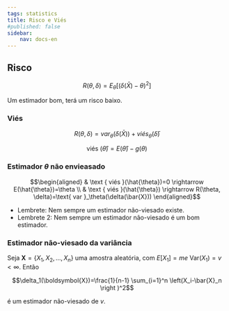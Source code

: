 ```yaml
---
tags: statistics
title: Risco e Viés
#published: false
sidebar:
    nav: docs-en
---
```


## Risco

$$R(\theta, \delta)=E_\theta\left[(\delta(\bar{X})-\theta)^2\right]$$

Um estimador bom, terá um risco baixo.

### Viés

$$R(\theta, \delta) = var_{\theta} (\delta(\bar{X})) + viés_{\theta}(\bar{\delta})$$

$$\text{ viés }(\hat{\theta})=E(\hat{\theta})-g(\theta)$$

### Estimador $\theta$ não envieasado

$$\begin{aligned}
& \text { viés }(\hat{\theta})=0 \rightarrow E(\hat{\theta})=\theta \\
& \text { viés }(\hat{\theta}) \rightarrow R(\theta, \delta)=\text{ var }_\theta(\delta(\bar{X}))
\end{aligned}$$

- Lembrete: Nem sempre um estimador não-viesado existe.
- Lembrete 2: Nem sempre um estimador não-viesado é um bom estimador.

### Estimador não-viesado da variância

Seja $\boldsymbol{X}= \{X_1, X_2, \ldots, X_n \}$ uma amostra aleatória, com $E\left[X_1\right]=m e$ $\text{Var}\left(X_1\right)=v<\infty$. Então

$$\delta_1(\boldsymbol{X})=\frac{1}{n-1} \sum_{i=1}^n \left(X_i-\bar{X}_n \right )^2$$

é um estimador não-viesado de $v$.
